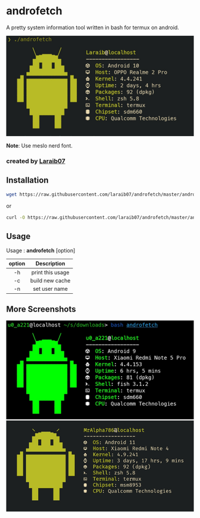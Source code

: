 # androfetch
 A pretty system information tool written in bash for termux on android.

![preview1](screenshots/s1.png)

**Note**: Use meslo nerd font.

### created by [Laraib07](https://github.com/laraib07)

## Installation

```bash
wget https://raw.githubusercontent.com/laraib07/androfetch/master/androfetch && chmod u+x androfetch && mv androfetch $PREFIX/bin/
```

or

```bash
curl -O https://raw.githubusercontent.com/laraib07/androfetch/master/androfetch && chmod u+x androfetch && mv androfetch $PREFIX/bin/
``` 

## Usage

Usage : **androfetch**  [option]

option |   Description
:-----:|:---------------------------:
  -h   |     print this usage
  -c   |     build new cache
  -n   |     set user name

## More Screenshots

![preview2](screenshots/s2.png)
![preview3](screenshots/s3.png)
